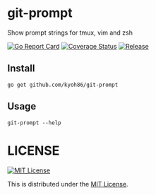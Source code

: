 # git-prompt

Show prompt strings for tmux, vim and zsh

[![Go Report Card](https://goreportcard.com/badge/github.com/kyoh86/git-prompt)](https://goreportcard.com/report/github.com/kyoh86/git-prompt)
[![Coverage Status](https://img.shields.io/codecov/c/github/kyoh86/git-prompt.svg)](https://codecov.io/gh/kyoh86/git-prompt)
[![Release](https://github.com/kyoh86/git-prompt/workflows/Release/badge.svg)](https://github.com/kyoh86/git-prompt/releases)

## Install

```
go get github.com/kyoh86/git-prompt
```

## Usage

```
git-prompt --help
```

# LICENSE

[![MIT License](http://img.shields.io/badge/license-MIT-blue.svg)](http://www.opensource.org/licenses/MIT)

This is distributed under the [MIT License](http://www.opensource.org/licenses/MIT).
